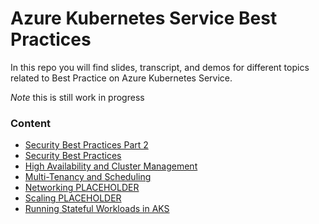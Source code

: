 # Azure Kubernetes Service Best Practices
In this repo you will find slides, transcript, and demos for different topics related to Best Practice on Azure Kubernetes Service.

*Note* this is still work in progress


### Content 
* [Security Best Practices Part 2](security-p2)
* [Security Best Practices](security)
* [High Availability and Cluster Management](ha_cm)
* [Multi-Tenancy and Scheduling](tenancy)
* [Networking PLACEHOLDER](README.md)
* [Scaling PLACEHOLDER](README.md)
* [Running Stateful Workloads in AKS](stateful_workloads)